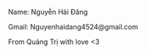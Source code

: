 <p>Name: Nguyễn Hải Đăng<p>
<p>Gmail: Nguyenhaidang4524@gmail.com<p>
<p>From Quảng Trị with love <3<p>


<!---
NguyenHaiDang45/NguyenHaiDang45 is a ✨ special ✨ repository because its `README.md` (this file) appears on your GitHub profile.
You can click the Preview link to take a look at your changes.
--->
